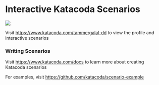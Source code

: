 # Interactive Katacoda Scenarios

[![](http://shields.katacoda.com/katacoda/tammergalal-dd/count.svg)](https://www.katacoda.com/tammergalal-dd "Get your profile on Katacoda.com")

Visit https://www.katacoda.com/tammergalal-dd to view the profile and interactive scenarios

### Writing Scenarios
Visit https://www.katacoda.com/docs to learn more about creating Katacoda scenarios

For examples, visit https://github.com/katacoda/scenario-example
